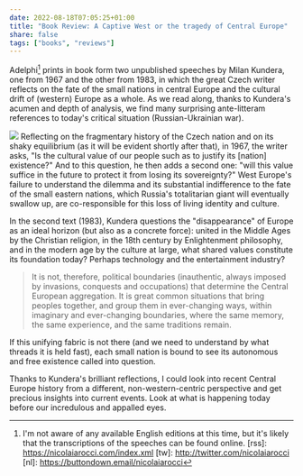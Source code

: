 ```yaml
---
date: 2022-08-18T07:05:25+01:00
title: "Book Review: A Captive West or the tragedy of Central Europe"
share: false
tags: ["books", "reviews"]
---
```

Adelphi[^1] prints in book form two unpublished speeches by Milan Kundera, one from
1967 and the other from 1983, in which the great Czech writer reflects on the
fate of the small nations in central Europe and the cultural drift of (western)
Europe as a whole. As we read along, thanks to Kundera's acumen and depth of
analysis, we find many surprising ante-litteram references to today's critical
situation (Russian-Ukrainian war).

![](/images/a-captive-west.jpg#right)
Reflecting on the fragmentary history of the Czech nation and on its shaky
equilibrium (as it will be evident shortly after that), in 1967, the writer
asks, "Is the cultural value of our people such as to justify its [nation]
existence?" And to this question, he then adds a second one: "will this value
suffice in the future to protect it from losing its sovereignty?" West Europe's
failure to understand the dilemma and its substantial indifference to the fate
of the small eastern nations, which Russia's totalitarian giant will eventually
swallow up, are co-responsible for this loss of living identity and culture.

In the second text (1983), Kundera questions the "disappearance" of Europe as
an ideal horizon (but also as a concrete force): united in the Middle Ages by
the Christian religion, in the 18th century by Enlightenment philosophy, and in
the modern age by the culture at large, what shared values constitute its
foundation today? Perhaps technology and the entertainment industry?

> It is not, therefore, political boundaries (inauthentic, always imposed by
> invasions, conquests and occupations) that determine the Central European
> aggregation. It is great common situations that bring peoples together, and
> group them in ever-changing ways, within imaginary and ever-changing
> boundaries, where the same memory, the same experience, and the same
> traditions remain.

If this unifying fabric is not there (and we need to understand by what threads
it is held fast), each small nation is bound to see its autonomous and free
existence called into question. 

Thanks to Kundera's brilliant reflections, I could look into recent Central
Europe history from a different, non-western-centric perspective and get
precious insights into current events. Look at what is happening
today before our incredulous and appalled eyes. 



 [^1]: I'm not aware of any available English editions at this time, but it's likely that the transcriptions of the speeches can be found online.
 [rss]: https://nicolaiarocci.com/index.xml
 [tw]: http://twitter.com/nicolaiarocci
 [nl]: https://buttondown.email/nicolaiarocci
